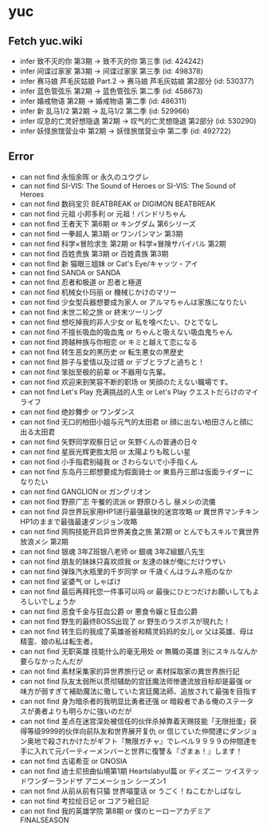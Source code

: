 # yuc
## Fetch yuc.wiki
- infer 致不灭的你 第3期 -> 致不灭的你 第三季 (id: 424242)
- infer 间谍过家家 第3期 -> 间谍过家家 第三季 (id: 498378)
- infer 赛马娘 芦毛灰姑娘 Part.2 -> 赛马娘 芦毛灰姑娘 第2部分 (id: 530377)
- infer 蓝色管弦乐 第2期 -> 蓝色管弦乐 第二季 (id: 458673)
- infer 婚戒物语 第2期 -> 婚戒物语 第二季 (id: 486311)
- infer 新 乱马1/2 第2期 -> 乱马1/2 第二季 (id: 529966)
- infer 叹息的亡灵好想隐退 第2期 -> 叹气的亡灵想隐退 第2部分 (id: 530290)
- infer 妖怪旅馆营业中 第2期 -> 妖怪旅馆营业中 第二季 (id: 492722)
## Error
- can not find 永恒余晖 or 永久のユウグレ
- can not find SI-VIS: The Sound of Heroes or SI-VIS: The Sound of Heroes
- can not find 数码宝贝 BEATBREAK or DIGIMON BEATBREAK
- can not find 元祖 小邦多利 or 元祖！バンドリちゃん
- can not find 王者天下 第6期 or キングダム 第6シリーズ
- can not find 一拳超人 第3期 or ワンパンマン 第3期
- can not find 科学×冒险求生 第2期 or 科学×冒険サバイバル 第2期
- can not find 百姓贵族 第3期 or 百姓貴族 第3期
- can not find 新 猫眼三姐妹 or Cat's Eye/キャッツ・アイ
- can not find SANDA or SANDA
- can not find 忍者和极道 or 忍者と極道
- can not find 机械女仆玛丽 or 機械じかけのマリー
- can not find 少女型兵器想要成为家人 or アルマちゃんは家族になりたい
- can not find 末世二轮之旅 or 終末ツーリング
- can not find 想吃掉我的非人少女 or 私を喰べたい、ひとでなし
- can not find 不擅长吸血的吸血鬼 or ちゃんと吸えない吸血鬼ちゃん
- can not find 跨越种族与你相恋 or キミと越えて恋になる
- can not find 转生恶女的黑历史 or 転生悪女の黒歴史
- can not find 胖子与爱情以及过错 or デブとラブと過ちと！
- can not find 笨拙至极的前辈 or 不器用な先輩。
- can not find 欢迎来到笑容不断的职场 or 笑顔のたえない職場です。
- can not find Let's Play 充满挑战的人生 or Let's Play クエストだらけのマイライフ
- can not find 绝妙舞步 or ワンダンス
- can not find 无口的柏田小姐与元气的太田君 or 顔に出ない柏田さんと顔に出る太田君
- can not find 矢野同学观察日记 or 矢野くんの普通の日々
- can not find 星辰光辉更胜太阳 or 太陽よりも眩しい星
- can not find 小手指君别碰我 or さわらないで小手指くん
- can not find 东岛丹三郎想要成为假面骑士 or 東島丹三郎は仮面ライダーになりたい
- can not find GANGLION or ガングリオン
- can not find 野原广志 午餐的流派 or 野原ひろし 昼メシの流儀
- can not find 异世界玩家用HP1进行最强最快的迷宫攻略 or 異世界マンチキン HP1のままで最強最速ダンジョン攻略
- can not find 网购技能开启异世界美食之旅 第2期 or とんでもスキルで異世界放浪メシ 第2期
- can not find 银魂 3年Z班银八老师 or 銀魂 3年Z組銀八先生
- can not find 朋友的妹妹只喜欢烦我 or 友達の妹が俺にだけウザい
- can not find 弹珠汽水瓶里的千岁同学 or 千歳くんはラムネ瓶のなか
- can not find 娑婆气 or しゃばけ
- can not find 最后再拜托您一件事可以吗 or 最後にひとつだけお願いしてもよろしいでしょうか
- can not find 恶食千金与狂血公爵 or 悪食令嬢と狂血公爵
- can not find 野生的最终BOSS出现了 or 野生のラスボスが現れた！
- can not find 转生后的我成了英雄爸爸和精灵妈妈的女儿 or 父は英雄、母は精霊、娘の私は転生者。
- can not find 无职英雄 技能什么的毫无用处 or 無職の英雄 別にスキルなんか要らなかったんだが
- can not find 素材采集家的异世界旅行记 or 素材採取家の異世界旅行記
- can not find 队友太弱所以贯彻辅助的宫廷魔法师惨遭流放目标却是最强 or 味方が弱すぎて補助魔法に徹していた宮廷魔法師、追放されて最強を目指す
- can not find 身为暗杀者的我明显比勇者还强 or 暗殺者である俺のステータスが勇者よりも明らかに強いのだが
- can not find 差点在迷宫深处被信任的伙伴杀掉靠着天赐技能「无限扭蛋」获得等级9999的伙伴向前队友和世界展开复仇 or 信じていた仲間達にダンジョン奥地で殺されかけたがギフト『無限ガチャ』でレベル９９９９の仲間達を手に入れて元パーティーメンバーと世界に復讐＆『ざまぁ！』します！
- can not find 古诺希亚 or GNOSIA
- can not find 迪士尼扭曲仙境第1期 Heartslabyul篇 or ディズニー ツイステッドワンダーランドザ アニメーション シーズン1
- can not find 从前从前有只猫 世界喵童话 or うごく！ねこむかしばなし
- can not find 考拉绘日记 or コアラ絵日記
- can not find 我的英雄学院 第8期 or 僕のヒーローアカデミア FINALSEASON
